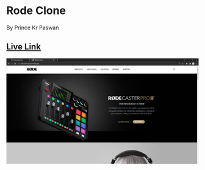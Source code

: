 # Rode Clone

By Prince Kr Paswan

## [Live Link](https://rode-clone-prince.netlify.app/)


![Completed Website](./Screenshot%20from%202022-08-20%2016-19-35.png)

